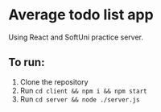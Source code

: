 # Average todo list app 

Using React and SoftUni practice server.

## To run: 
1. Clone the repository
2. Run `cd client && npm i && npm start`
3. Run `cd server && node ./server.js`